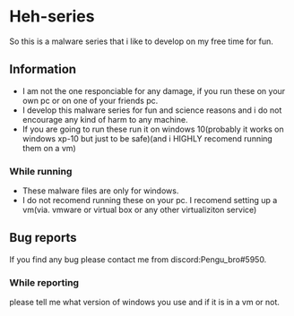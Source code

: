 # Heh-series
So this is a malware series that i like to develop on my free time for fun.


## Information
- I am not the one responciable for any damage, if you run these on your own pc or on one of your friends pc.
- I develop this malware series for fun and science reasons and i do not encourage any kind of harm to any machine.
- If you are going to run these run it on windows 10(probably it works on windows xp-10 but just to be safe)(and i HIGHLY recomend running them on a vm)

### While running
- These malware files are only for windows.
- I do not recomend running these on your pc. I recomend setting up a vm(via. vmware or virtual box or any other virtualiziton service)

## Bug reports
If you find any bug please contact me from discord:Pengu_bro#5950.

### While reporting
please tell me what version of windows you use and if it is in a vm or not.
